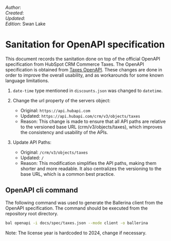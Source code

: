 _Author_:  <!-- TODO: Add author name --> \
_Created_: <!-- TODO: Add date --> \
_Updated_: <!-- TODO: Add date --> \
_Edition_: Swan Lake

# Sanitation for OpenAPI specification

This document records the sanitation done on top of the official OpenAPI specification from HubSpot CRM Commerce Taxes. 
The OpenAPI specification is obtained from [Taxes OpenAPI](https://github.com/HubSpot/HubSpot-public-api-spec-collection/blob/main/PublicApiSpecs/CRM/Taxes/Rollouts/424/v3/taxes.json).
These changes are done in order to improve the overall usability, and as workarounds for some known language limitations.

1. `date-time` type mentioned in `discounts.json` was changed to `datetime`.
2. Change the url property of the servers object:

    * Original: `https://api.hubapi.com`
    * Updated: `https://api.hubapi.com/crm/v3/objects/taxes`
    * Reason: This change is made to ensure that    all API paths are relative to the versioned base URL (crm/v3/objects/taxes), which improves the consistency and usability of the APIs.

3. Update API Paths:

    * Original: `/crm/v3/objects/taxes`
    * Updated: `/`
    * Reason: This modification simplifies the API paths, making them shorter and more readable. It also centralizes the versioning to the base URL, which is a common best practice.

## OpenAPI cli command

The following command was used to generate the Ballerina client from the OpenAPI specification. The command should be executed from the repository root directory.

```bash
bal openapi -i docs/spec/taxes.json --mode client -o ballerina
```
Note: The license year is hardcoded to 2024, change if necessary.
